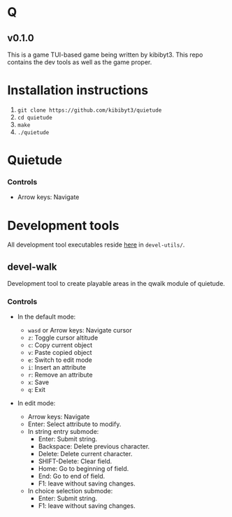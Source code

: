 # Q
## v0.1.0

This is a game TUI-based game being written by kibibyt3. This repo contains the
dev tools as well as the game proper.

# Installation instructions

1. `git clone https://github.com/kibibyt3/quietude`
2. `cd quietude`
3. `make`
4. `./quietude`

# Quietude

### Controls

- Arrow keys: Navigate

# Development tools

All development tool executables reside [here](devel-utils) in `devel-utils/`.

## devel-walk

Development tool to create playable areas in the qwalk module of quietude.

### Controls

- In the default mode:
  - `wasd` or Arrow keys: Navigate cursor
  - `z`: Toggle cursor altitude
  - `c`: Copy current object
  - `v`: Paste copied object
  - `e`: Switch to edit mode
  - `i`: Insert an attribute
  - `r`: Remove an attribute
  - `x`: Save
  - `q`: Exit

- In edit mode:
  - Arrow keys: Navigate
  - Enter: Select attribute to modify.
  - In string entry submode:
    - Enter: Submit string.
    - Backspace: Delete previous character.
    - Delete: Delete current character.
    - SHIFT-Delete: Clear field.
    - Home: Go to beginning of field.
    - End: Go to end of field.
    - F1: leave without saving changes.
  - In choice selection submode:
    - Enter: Submit string.
    - F1: leave without saving changes.
